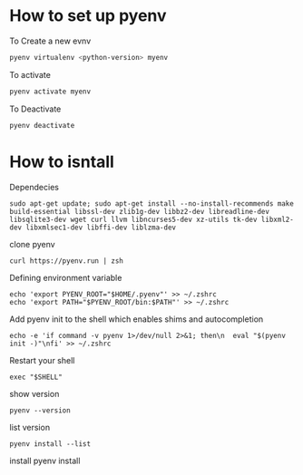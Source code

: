 
# How to set up pyenv

To Create a new evnv
```sh
pyenv virtualenv <python-version> myenv
```
To activate
```sh
pyenv activate myenv
```
To Deactivate
```sh
pyenv deactivate
```

# How to isntall

Dependecies
```
sudo apt-get update; sudo apt-get install --no-install-recommends make build-essential libssl-dev zlib1g-dev libbz2-dev libreadline-dev libsqlite3-dev wget curl llvm libncurses5-dev xz-utils tk-dev libxml2-dev libxmlsec1-dev libffi-dev liblzma-dev
```
clone pyenv

```
curl https://pyenv.run | zsh
```
Defining environment variable
```
echo 'export PYENV_ROOT="$HOME/.pyenv"' >> ~/.zshrc
echo 'export PATH="$PYENV_ROOT/bin:$PATH"' >> ~/.zshrc
```
Add pyenv init to the shell which enables shims and autocompletion
```
echo -e 'if command -v pyenv 1>/dev/null 2>&1; then\n  eval "$(pyenv init -)"\nfi' >> ~/.zshrc
```
Restart your shell

```
exec "$SHELL"
```
show version
```
pyenv --version

```
list version
```
pyenv install --list
```
install
pyenv install <your-verion>
